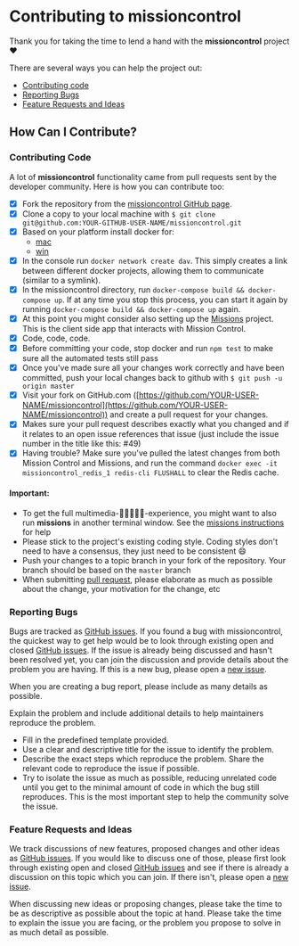 # Contributing to missioncontrol

Thank you for taking the time to lend a hand with the **missioncontrol** project ❤️

There are several ways you can help the project out:

* [Contributing code](#contributing-code)
* [Reporting Bugs](#reporting-bugs)
* [Feature Requests and Ideas](#feature-requests-and-ideas)

## How Can I Contribute?

### Contributing Code

A lot of **missioncontrol** functionality came from pull requests sent by the developer community. Here is how you can contribute too:

- [x] Fork the repository from the [missioncontrol GitHub page](https://github.com/DAVFoundation/missioncontrol).
- [x] Clone a copy to your local machine with `$ git clone git@github.com:YOUR-GITHUB-USER-NAME/missioncontrol.git`
- [x] Based on your platform install docker for:
  - [mac](https://docs.docker.com/docker-for-mac/install/)
  - [win](https://docs.docker.com/docker-for-windows/install/)
- [x] In the console run `docker network create dav`. This simply creates a link between different docker projects, allowing them to communicate (similar to a symlink).
- [x] In the missioncontrol directory, run `docker-compose build && docker-compose up`. If at any time you stop this process, you can start it again by running `docker-compose build && docker-compose up` again.
- [x] At this point you might consider also setting up the [Missions](https://github.com/DAVFoundation/missions/blob/master/CONTRIBUTING.md) project. This is the client side app that interacts with Mission Control.
- [x] Code, code, code. 
- [x] Before committing your code, stop docker and run `npm test` to make sure all the automated tests still pass
- [x] Once you've made sure all your changes work correctly and have been committed, push your local changes back to github with `$ git push -u origin master`
- [x] Visit your fork on GitHub.com ([https://github.com/YOUR-USER-NAME/missioncontrol](https://github.com/YOUR-USER-NAME/missioncontrol)) and create a pull request for your changes.
- [x] Makes sure your pull request describes exactly what you changed and if it relates to an open issue references that issue (just include the issue number in the title like this: #49)
- [x] Having trouble? Make sure you've pulled the latest changes from both Mission Control and Missions, and run the command `docker exec -it missioncontrol_redis_1 redis-cli FLUSHALL` to clear the Redis cache.

#### Important:

* To get the full multimedia-🚢🚠🚗🚕🚅-experience, you might want to also run **missions** in another terminal window. See the [missions instructions](https://github.com/DAVFoundation/missions/blob/master/CONTRIBUTING.md) for help
* Please stick to the project's existing coding style. Coding styles don't need to have a consensus, they just need to be consistent :smile:
* Push your changes to a topic branch in your fork of the repository. Your branch should be based on the `master` branch
* When submitting [pull request](https://help.github.com/articles/using-pull-requests/), please elaborate as much as possible about the change, your motivation for the change, etc

### Reporting Bugs

Bugs are tracked as [GitHub issues](https://github.com/DAVfoundation/missioncontrol/issues). If you found a bug with missioncontrol, the quickest way to get help would be to look through existing open and closed [GitHub issues](https://github.com/DAVfoundation/missioncontrol/issues?q=is%3Aissue). If the issue is already being discussed and hasn't been resolved yet, you can join the discussion and provide details about the problem you are having. If this is a new bug, please open a [new issue](https://github.com/DAVfoundation/missioncontrol/issues/new).

When you are creating a bug report, please include as many details as possible.

Explain the problem and include additional details to help maintainers reproduce the problem.

* Fill in the predefined template provided.
* Use a clear and descriptive title for the issue to identify the problem.
* Describe the exact steps which reproduce the problem. Share the relevant code to reproduce the issue if possible.
* Try to isolate the issue as much as possible, reducing unrelated code until you get to the minimal amount of code in which the bug still reproduces. This is the most important step to help the community solve the issue.

### Feature Requests and Ideas

We track discussions of new features, proposed changes and other ideas as [GitHub issues](https://github.com/DAVfoundation/missioncontrol/issues). If you would like to discuss one of those, please first look through existing open and closed [GitHub issues](https://github.com/DAVfoundation/missioncontrol/issues?q=is%3Aissue) and see if there is already a discussion on this topic which you can join. If there isn't, please open a [new issue](https://github.com/DAVfoundation/missioncontrol/issues/new).

When discussing new ideas or proposing changes, please take the time to be as descriptive as possible about the topic at hand. Please take the time to explain the issue you are facing, or the problem you propose to solve in as much detail as possible.
